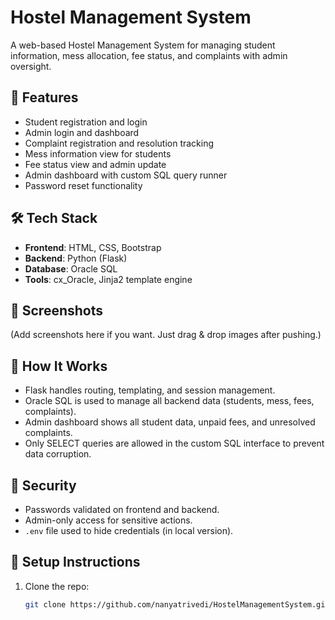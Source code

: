 # Hostel Management System

A web-based Hostel Management System for managing student information, mess allocation, fee status, and complaints with admin oversight.

## 🚀 Features

- Student registration and login
- Admin login and dashboard
- Complaint registration and resolution tracking
- Mess information view for students
- Fee status view and admin update
- Admin dashboard with custom SQL query runner
- Password reset functionality

## 🛠️ Tech Stack

- **Frontend**: HTML, CSS, Bootstrap
- **Backend**: Python (Flask)
- **Database**: Oracle SQL
- **Tools**: cx_Oracle, Jinja2 template engine

## 📸 Screenshots

(Add screenshots here if you want. Just drag & drop images after pushing.)

## 🧠 How It Works

- Flask handles routing, templating, and session management.
- Oracle SQL is used to manage all backend data (students, mess, fees, complaints).
- Admin dashboard shows all student data, unpaid fees, and unresolved complaints.
- Only SELECT queries are allowed in the custom SQL interface to prevent data corruption.

## 🔐 Security

- Passwords validated on frontend and backend.
- Admin-only access for sensitive actions.
- `.env` file used to hide credentials (in local version).

## 📁 Setup Instructions

1. Clone the repo:
   ```bash
   git clone https://github.com/nanyatrivedi/HostelManagementSystem.git
